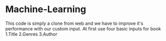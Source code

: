 # Machine-Learning
This code is simply a clone from web and we have to improve it's performance with our custom input.
At first use four basic inputs for book
1.Title
2.Genres
3.Author


